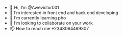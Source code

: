 - 👋 Hi, I’m @Awevictor001
- 👀 I’m interested in front end and back end developing
- 🌱 I’m currently learning pho
- 💞️ I’m looking to collaborate on your work
- 📫 How to reach me +2348064469307

<!---
Awevictor001/Awevictor001 is a ✨ special ✨ repository because its `README.md` (this file) appears on your GitHub profile.
You can click the Preview link to take a look at your changes.
--->
